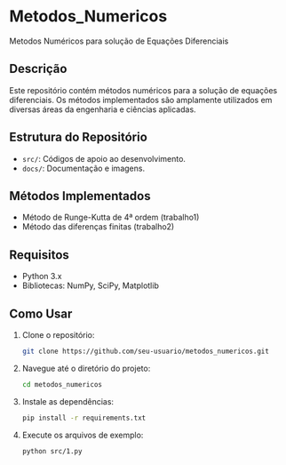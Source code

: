 # Metodos_Numericos

Metodos Numéricos para solução de Equações Diferenciais

## Descrição

Este repositório contém métodos numéricos para a solução de equações diferenciais. Os métodos implementados são amplamente utilizados em diversas áreas da engenharia e ciências aplicadas.

## Estrutura do Repositório

- `src/`: Códigos de apoio ao desenvolvimento.
- `docs/`: Documentação e imagens.

## Métodos Implementados

- Método de Runge-Kutta de 4ª ordem (trabalho1)
- Método das diferenças finitas (trabalho2)

## Requisitos

- Python 3.x
- Bibliotecas: NumPy, SciPy, Matplotlib

## Como Usar

1. Clone o repositório:
   ```bash
   git clone https://github.com/seu-usuario/metodos_numericos.git
   ```
2. Navegue até o diretório do projeto:
   ```bash
   cd metodos_numericos
   ```
3. Instale as dependências:
   ```bash
   pip install -r requirements.txt
   ```
4. Execute os arquivos de exemplo:
   ```bash
   python src/1.py
   ```

